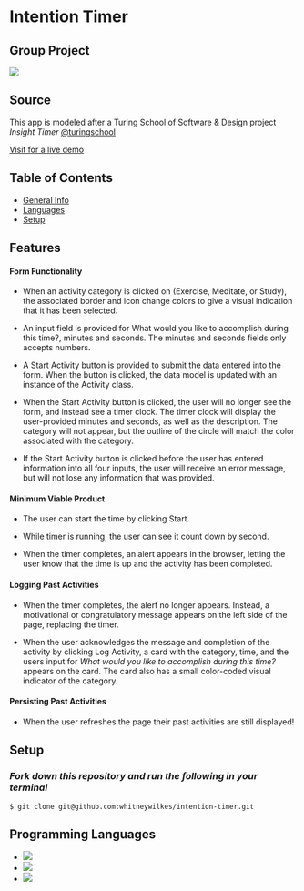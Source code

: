 # **Intention Timer**
## Group Project

<a href="https://github.com/whitneywilkes/intention-timer/graphs/contributors">
  <img src="https://contrib.rocks/image?repo=whitneywilkes/intention-timer" />
</a>

## Source
This app is modeled after a Turing School of Software & Design project *Insight Timer*
 [@turingschool](https://github.com/turingschool)

[Visit for a live demo](https://whitneywilkes.github.io/intention-timer)
## Table of Contents
* [General Info](#General-Info)
* [Languages](#Languages)
* [Setup](#Setup)

## Features

#### Form Functionality
  - When an activity category is clicked on (Exercise, Meditate, or Study), the associated border and icon change colors to give a visual indication that it has been selected.

  - An input field is provided for What would you like to accomplish during this time?, minutes and seconds. The minutes and seconds fields only accepts numbers. 

  - A Start Activity button is provided to submit the data entered into the form. When the button is clicked, the data model is updated with an instance of the Activity class.

  - When the Start Activity button is clicked, the user will no longer see the form, and instead see a timer clock. The timer clock will display the user-provided minutes and seconds, as well as the description. The category will not appear, but the outline of the circle will match the color associated with the category.

  - If the Start Activity button is clicked before the user has entered information into all four inputs, the user will receive an error message, but will not lose any information that was provided.
  
#### Minimum Viable Product
  - The user can start the time by clicking Start.

  - While timer is running, the user can see it count down by second.

  - When the timer completes, an alert appears in the browser, letting the user know that the time is up and the activity has been completed.

#### Logging Past Activities
  - When the timer completes, the alert no longer appears. Instead, a motivational or congratulatory message appears on the left side of the page, replacing the timer.

  - When the user acknowledges the message and completion of the activity by clicking Log Activity, a card with the category, time, and the users input for *What would you like to accomplish during this time?* appears on the card. The card also has a small color-coded visual indicator of the category. 

#### Persisting Past Activities
  - When the user refreshes the page their past activities are still displayed!
	
## Setup

### *Fork down this repository and run the following in your terminal*
```
$ git clone git@github.com:whitneywilkes/intention-timer.git
``` 

## Programming Languages
* <img src="https://img.shields.io/badge/javascript%20-%23323330.svg?&style=for-the-badge&logo=javascript&logoColor=%23F7DF1E"/>
* <img src="https://img.shields.io/badge/css3%20-%231572B6.svg?&style=for-the-badge&logo=css3&logoColor=white"/>
* <img src="https://img.shields.io/badge/html5%20-%23E34F26.svg?&style=for-the-badge&logo=html5&logoColor=white"/>